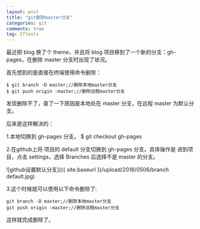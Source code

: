 ```yaml
---
layout: post
title: "git删除master分支"
categories: git
comments: true
tag: ITtools
---
```


最近把 blog 换了个 theme，并且将 blog 项目移到了一个新的分支：gh-pages，在删除 master 分支时出现了状况。

<!--more-->

首先想到的是直接在终端使用命令删除：

    $ git branch -D master;//删除本地master分支
    $ git push origin :master;//删除远程master分支

发现删除不了，查了一下原因是本地处在 master 分支，在远程 master 为默认分支。

后来是这样解决的：

  1.本地切换到 gh-pages 分支。
    $ git checkout gh-pages

  2.在github上将 项目的 default 分支切换到 gh-pages 分支。具体操作是 进到项目，点击 settings，选择 Branches 后选择不是 master 的分支。

  ![github设置默认分支]({{ site.baseurl }}/upload/2016/0506/branch default.jpg)

  3.这个时候就可以使用以下命令删除了:

    git branch -D master;//删除本地master分支
    git push origin :master;//删除远程master分支

这样就完成删除了。
